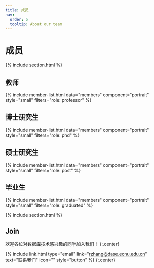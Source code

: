 ```yaml
---
title: 成员
nav:
  order: 5
  tooltip: About our team
---
```


# <i class="fas fa-users"></i>成员

{% include section.html %}

## 教师

{%
  include member-list.html
  data="members"
  component="portrait"
  style="small"
  filters="role: professor"
%}

## 博士研究生

{%
  include member-list.html
  data="members"
  component="portrait"
  style="small"
  filters="role: phd"
%}

## 硕士研究生

{%
  include member-list.html
  data="members"
  component="portrait"
  style="small"
  filters="role: post"
%}

## 毕业生

{%
  include member-list.html
  data="members"
  component="portrait"
  style="small"
  filters="role: graduated"
%}

{% include section.html %}

## Join

欢迎各位对数据库技术感兴趣的同学加入我们！
{:.center}

{% include link.html type="email" link="rzhang@dase.ecnu.edu.cn" text="联系我们" icon="" style="button" %}
{:.center}

<!-- {% include section.html %} -->

<!-- ## Funding

Our work is made possible by funding from several organizations.
{:.center}

{%
  include gallery.html
  style="square"

  image1="images/photo.jpg"
  link1="https://nasa.gov/"
  tooltip1="Cool Foundation"

  image2="images/photo.jpg"
  link2="https://nasa.gov/"
  tooltip2="Cool Institute"

  image3="images/photo.jpg"
  link3="https://nasa.gov/"
  tooltip3="Cool Initiative"

  image4="images/photo.jpg"
  link4="https://nasa.gov/"
  tooltip4="Cool Foundation"

  image5="images/photo.jpg"
  link5="https://nasa.gov/"
  tooltip5="Cool Institute"

  image6="images/photo.jpg"
  link6="https://nasa.gov/"
  tooltip6="Cool Initiative"
%} -->
